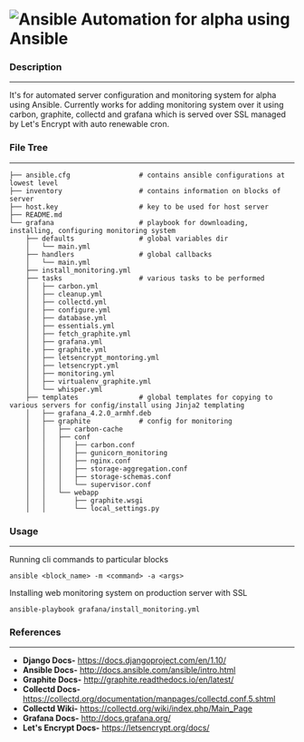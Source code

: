 # ![Ansible](https://upload.wikimedia.org/wikipedia/commons/0/05/Ansible_Logo.png) Automation for alpha using Ansible

### Description
___
It's for automated server configuration and monitoring system for alpha using Ansible. Currently works for adding monitoring system over it using carbon, graphite, collectd and grafana which is served over SSL managed by Let's Encrypt with auto renewable cron.

### File Tree
___
```
├── ansible.cfg                 # contains ansible configurations at lowest level
├── inventory                   # contains information on blocks of server
├── host.key                    # key to be used for host server
├── README.md
└── grafana                 	# playbook for downloading, installing, configuring monitoring system
    ├── defaults                # global variables dir
    │   └── main.yml
    ├── handlers                # global callbacks
    │   └── main.yml
    ├── install_monitoring.yml
    ├── tasks                   # various tasks to be performed
    │   ├── carbon.yml
    │   ├── cleanup.yml
    │   ├── collectd.yml
    │   ├── configure.yml
    │   ├── database.yml
    │   ├── essentials.yml
    │   ├── fetch_graphite.yml
    │   ├── grafana.yml
    │   ├── graphite.yml
    │   ├── letsencrypt_montoring.yml
    │   ├── letsencrypt.yml
    │   ├── monitoring.yml
    │   ├── virtualenv_graphite.yml
    │   └── whisper.yml
    ├── templates               # global templates for copying to various servers for config/install using Jinja2 templating
    │   ├── grafana_4.2.0_armhf.deb
    │   ├── graphite            # config for monitoring
    │   │   ├── carbon-cache
    │   │   ├── conf
    │   │   │   ├── carbon.conf
    │   │   │   ├── gunicorn_monitoring
    │   │   │   ├── nginx.conf
    │   │   │   ├── storage-aggregation.conf
    │   │   │   ├── storage-schemas.conf
    │   │   │   └── supervisor.conf
    │   │   └── webapp
    │   │       ├── graphite.wsgi
    │   │       └── local_settings.py
```

### Usage
___
Running cli commands to particular blocks
```
ansible <block_name> -m <command> -a <args>
```


Installing web monitoring system on production server with SSL
```
ansible-playbook grafana/install_monitoring.yml
```

### References
___
* **Django Docs-** https://docs.djangoproject.com/en/1.10/
* **Ansible Docs-** http://docs.ansible.com/ansible/intro.html
* **Graphite Docs-** http://graphite.readthedocs.io/en/latest/
* **Collectd Docs-** https://collectd.org/documentation/manpages/collectd.conf.5.shtml
* **Collectd Wiki-** https://collectd.org/wiki/index.php/Main_Page
* **Grafana Docs-** http://docs.grafana.org/
* **Let's Encrypt Docs-** https://letsencrypt.org/docs/
